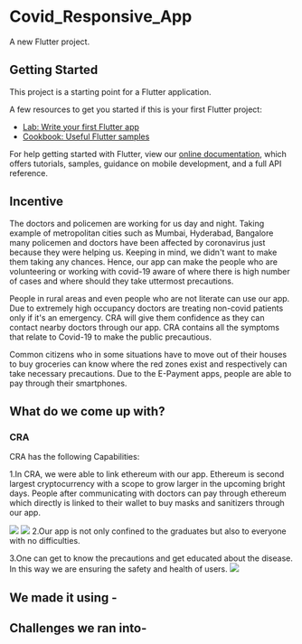 # Covid_Responsive_App

A new Flutter project.

## Getting Started

This project is a starting point for a Flutter application.

A few resources to get you started if this is your first Flutter project:

- [Lab: Write your first Flutter app](https://flutter.dev/docs/get-started/codelab)
- [Cookbook: Useful Flutter samples](https://flutter.dev/docs/cookbook)

For help getting started with Flutter, view our
[online documentation](https://flutter.dev/docs), which offers tutorials,
samples, guidance on mobile development, and a full API reference.


## Incentive

The doctors and policemen are working for us day and night. Taking example of metropolitan cities such as Mumbai, Hyderabad, Bangalore
many policemen and doctors have been affected by coronavirus just because they were helping us. Keeping in mind, we didn't want to make them
taking any chances. Hence, our app can make the people who are volunteering or working with covid-19 aware of where 
there is high number of cases and where should they take uttermost precautions. 

People in rural areas and even people who are not literate can use our app. Due to extremely high occupancy doctors
are treating non-covid patients only if it's an emergency. CRA will give them confidence as they can contact nearby doctors through our app.
CRA contains all the symptoms that relate to Covid-19 to make the public precautious.

Common citizens who in some situations have to move out of their houses to buy groceries can know where the red zones exist
and respectively can take necessary precautions. Due to the E-Payment apps, people are able to pay through their smartphones.

## What do we come up with?

### CRA

CRA has the following Capabilities:

1.In CRA, we were able to link ethereum with our app. Ethereum is second largest cryptocurrency with a scope to grow larger in the upcoming bright days.
People after communicating with doctors can pay through ethereum which directly is linked to their wallet to buy
masks and sanitizers through our app.

![](https://github.com/HAC-2020/Hack-Bots/blob/master/HAC/maps.jpeg)
![](https://github.com/HAC-2020/Hack-Bots/blob/master/HAC/Call.jpeg)
2.Our app is not only confined to the graduates but also to everyone with no difficulties.

3.One can get to know the precautions and get educated about the disease. In this way we are ensuring the safety and health of users.
![](https://github.com/HAC-2020/Hack-Bots/blob/master/HAC/symptoms.jpeg)


## We made it using -




## Challenges we ran into-





